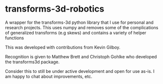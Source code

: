 # transforms-3d-robotics
A wrapper for the transforms-3d python library that I use for personal and research projects. This uses numpy and removes some of the complications of generalized transforms (e.g skews) and contains a variety of helper functions

This was developed with contributions from Kevin Gilboy. 

Recognition is given to  Matthew Brett and Christoph Gohlke who developed the transforms3d package.

Consider this to still be under active development and open for use as-is. I am happy to chat about improvements, etc.
